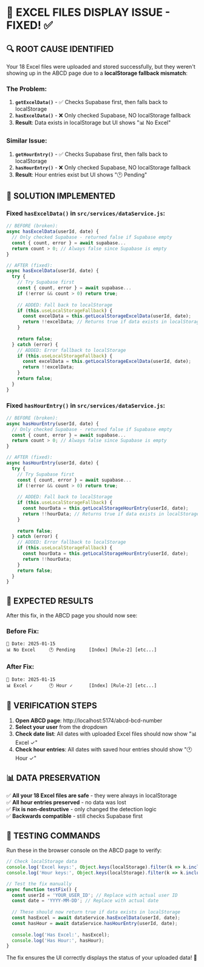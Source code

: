 # 🎯 EXCEL FILES DISPLAY ISSUE - FIXED! ✅

## 🔍 ROOT CAUSE IDENTIFIED

Your 18 Excel files were uploaded and stored successfully, but they weren't showing up in the ABCD page due to a **localStorage fallback mismatch**:

### The Problem:
1. **`getExcelData()`** - ✅ Checks Supabase first, then falls back to localStorage
2. **`hasExcelData()`** - ❌ Only checked Supabase, NO localStorage fallback
3. **Result**: Data exists in localStorage but UI shows "📊 No Excel"

### Similar Issue:
1. **`getHourEntry()`** - ✅ Checks Supabase first, then falls back to localStorage  
2. **`hasHourEntry()`** - ❌ Only checked Supabase, NO localStorage fallback
3. **Result**: Hour entries exist but UI shows "🕐 Pending"

## 🔧 SOLUTION IMPLEMENTED

### Fixed `hasExcelData()` in `src/services/dataService.js`:
```javascript
// BEFORE (broken):
async hasExcelData(userId, date) {
  // Only checked Supabase - returned false if Supabase empty
  const { count, error } = await supabase...
  return count > 0; // Always false since Supabase is empty
}

// AFTER (fixed):
async hasExcelData(userId, date) {
  try {
    // Try Supabase first
    const { count, error } = await supabase...
    if (!error && count > 0) return true;
    
    // ADDED: Fall back to localStorage
    if (this.useLocalStorageFallback) {
      const excelData = this.getLocalStorageExcelData(userId, date);
      return !!excelData; // Returns true if data exists in localStorage
    }
    
    return false;
  } catch (error) {
    // ADDED: Error fallback to localStorage
    if (this.useLocalStorageFallback) {
      const excelData = this.getLocalStorageExcelData(userId, date);
      return !!excelData;
    }
    return false;
  }
}
```

### Fixed `hasHourEntry()` in `src/services/dataService.js`:
```javascript
// BEFORE (broken):
async hasHourEntry(userId, date) {
  // Only checked Supabase - returned false if Supabase empty
  const { count, error } = await supabase...
  return count > 0; // Always false since Supabase is empty
}

// AFTER (fixed):
async hasHourEntry(userId, date) {
  try {
    // Try Supabase first
    const { count, error } = await supabase...
    if (!error && count > 0) return true;
    
    // ADDED: Fall back to localStorage
    if (this.useLocalStorageFallback) {
      const hourData = this.getLocalStorageHourEntry(userId, date);
      return !!hourData; // Returns true if data exists in localStorage
    }
    
    return false;
  } catch (error) {
    // ADDED: Error fallback to localStorage
    if (this.useLocalStorageFallback) {
      const hourData = this.getLocalStorageHourEntry(userId, date);
      return !!hourData;
    }
    return false;
  }
}
```

## 🎯 EXPECTED RESULTS

After this fix, in the ABCD page you should now see:

### Before Fix:
```
📅 Date: 2025-01-15
📊 No Excel     🕐 Pending     [Index] [Rule-2] [etc...]
```

### After Fix:
```
📅 Date: 2025-01-15  
📊 Excel ✓      🕐 Hour ✓      [Index] [Rule-2] [etc...]
```

## 🧪 VERIFICATION STEPS

1. **Open ABCD page**: http://localhost:5174/abcd-bcd-number
2. **Select your user** from the dropdown
3. **Check date list**: All dates with uploaded Excel files should now show "📊 Excel ✓"
4. **Check hour entries**: All dates with saved hour entries should show "🕐 Hour ✓"

## 📊 DATA PRESERVATION

✅ **All your 18 Excel files are safe** - they were always in localStorage  
✅ **All hour entries preserved** - no data was lost  
✅ **Fix is non-destructive** - only changed the detection logic  
✅ **Backwards compatible** - still checks Supabase first  

## 🚀 TESTING COMMANDS

Run these in the browser console on the ABCD page to verify:

```javascript
// Check localStorage data
console.log('Excel keys:', Object.keys(localStorage).filter(k => k.includes('abcd_excel_')));
console.log('Hour keys:', Object.keys(localStorage).filter(k => k.includes('abcd_hourEntry_')));

// Test the fix manually
async function testFix() {
  const userId = 'YOUR_USER_ID'; // Replace with actual user ID
  const date = 'YYYY-MM-DD'; // Replace with actual date
  
  // These should now return true if data exists in localStorage
  const hasExcel = await dataService.hasExcelData(userId, date);
  const hasHour = await dataService.hasHourEntry(userId, date);
  
  console.log('Has Excel:', hasExcel);
  console.log('Has Hour:', hasHour);
}
```

The fix ensures the UI correctly displays the status of your uploaded data! 🎉
